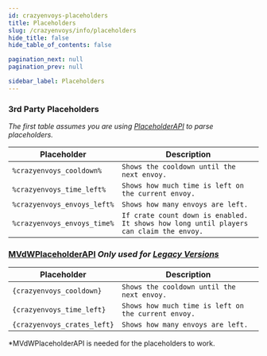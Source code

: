 ```yaml
---
id: crazyenvoys-placeholders
title: Placeholders
slug: /crazyenvoys/info/placeholders
hide_title: false
hide_table_of_contents: false

pagination_next: null
pagination_prev: null

sidebar_label: Placeholders
---
```

### 3rd Party Placeholders
_The first table assumes you are using [PlaceholderAPI](https://www.spigotmc.org/resources/placeholderapi.6245/) to parse placeholders._

Placeholder|Description
---|---
`%crazyenvoys_cooldown%`|`Shows the cooldown until the next envoy.`
`%crazyenvoys_time_left%`|`Shows how much time is left on the current envoy.`
`%crazyenvoys_envoys_left%`|`Shows how many envoys are left.`
`%crazyenvoys_envoys_time%`|`If crate count down is enabled. It shows how long until players can claim the envoy.`

### [MVdWPlaceholderAPI](https://www.spigotmc.org/resources/11182/) *Only used for [Legacy Versions](https://modrinth.com/plugin/crazycrates/versions?g=1.8.8,1.12.2,1.16.5)*
Placeholder|Description
---|---
`{crazyenvoys_cooldown}`|`Shows the cooldown until the next envoy.`
`{crazyenvoys_time_left}`|`Shows how much time is left on the current envoy.`
`{crazyenvoys_crates_left}`|`Shows how many envoys are left.`

*MVdWPlaceholderAPI is needed for the placeholders to work.
